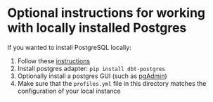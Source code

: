 # Optional instructions for working with locally installed Postgres

If you wanted to install PostgreSQL locally:
1. Follow these [instructions](https://www.codecademy.com/article/installing-and-using-postgresql-locally)
2. Install postgres adapter: `pip install dbt-postgres`
3. Optionally install a postgres GUI (such as [pgAdmin](https://www.pgadmin.org/download/))
4. Make sure that the `profiles.yml` file in this directory matches the configuration of your local instance 
